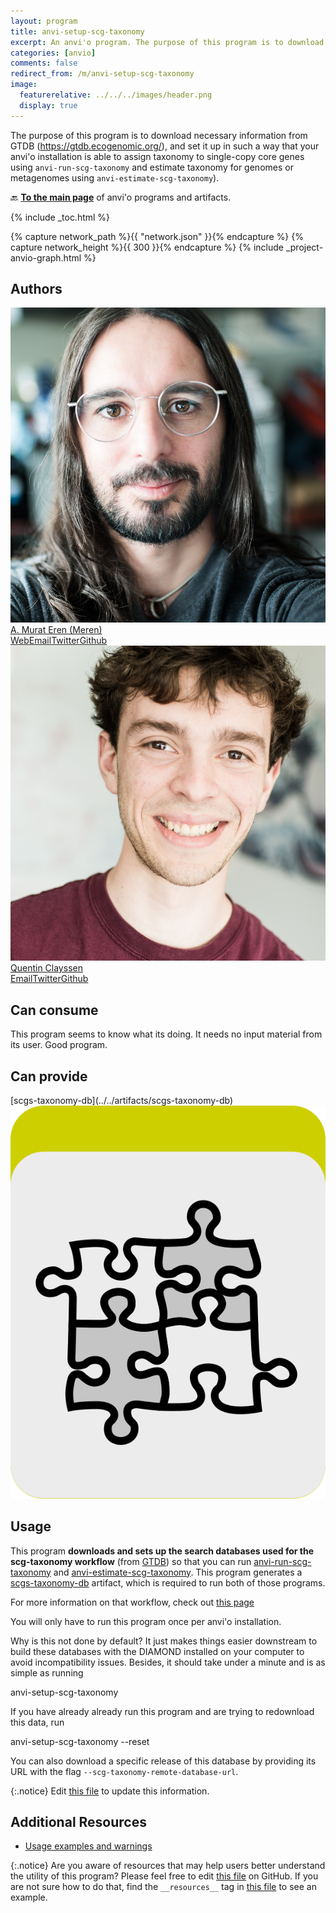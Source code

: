 ```yaml
---
layout: program
title: anvi-setup-scg-taxonomy
excerpt: An anvi'o program. The purpose of this program is to download necessary information from GTDB (https://gtdb.
categories: [anvio]
comments: false
redirect_from: /m/anvi-setup-scg-taxonomy
image:
  featurerelative: ../../../images/header.png
  display: true
---
```


The purpose of this program is to download necessary information from GTDB (https://gtdb.ecogenomic.org/), and set it up in such a way that your anvi&#x27;o installation is able to assign taxonomy to single-copy core genes using `anvi-run-scg-taxonomy` and estimate taxonomy for genomes or metagenomes using `anvi-estimate-scg-taxonomy`).

🔙 **[To the main page](../../)** of anvi'o programs and artifacts.


{% include _toc.html %}
<div id="svg" class="subnetwork"></div>
{% capture network_path %}{{ "network.json" }}{% endcapture %}
{% capture network_height %}{{ 300 }}{% endcapture %}
{% include _project-anvio-graph.html %}


## Authors

<div class="anvio-person"><div class="anvio-person-info"><div class="anvio-person-photo"><img class="anvio-person-photo-img" src="../../images/authors/meren.jpg" /></div><div class="anvio-person-info-box"><a href="/people/meren" target="_blank"><span class="anvio-person-name">A. Murat Eren (Meren)</span></a><div class="anvio-person-social-box"><a href="http://merenlab.org" class="person-social" target="_blank"><i class="fa fa-fw fa-home"></i>Web</a><a href="mailto:a.murat.eren@gmail.com" class="person-social" target="_blank"><i class="fa fa-fw fa-envelope-square"></i>Email</a><a href="http://twitter.com/merenbey" class="person-social" target="_blank"><i class="fa fa-fw fa-twitter-square"></i>Twitter</a><a href="http://github.com/meren" class="person-social" target="_blank"><i class="fa fa-fw fa-github"></i>Github</a></div></div></div></div>

<div class="anvio-person"><div class="anvio-person-info"><div class="anvio-person-photo"><img class="anvio-person-photo-img" src="../../images/authors/qclayssen.jpg" /></div><div class="anvio-person-info-box"><a href="/people/qclayssen" target="_blank"><span class="anvio-person-name">Quentin Clayssen</span></a><div class="anvio-person-social-box"><a href="mailto:quentin.clayssen@gmail.com" class="person-social" target="_blank"><i class="fa fa-fw fa-envelope-square"></i>Email</a><a href="http://twitter.com/ClayssenQ" class="person-social" target="_blank"><i class="fa fa-fw fa-twitter-square"></i>Twitter</a><a href="http://github.com/qclayssen" class="person-social" target="_blank"><i class="fa fa-fw fa-github"></i>Github</a></div></div></div></div>



## Can consume


This program seems to know what its doing. It needs no input material from its user. Good program.


## Can provide


<p style="text-align: left" markdown="1"><span class="artifact-p">[scgs-taxonomy-db](../../artifacts/scgs-taxonomy-db) <img src="../../images/icons/CONCEPT.png" class="artifact-icon-mini" /></span></p>


## Usage


This program **downloads and sets up the search databases used for the scg-taxonomy workflow** (from [GTDB](https://gtdb.ecogenomic.org/)) so that you can run <span class="artifact-p">[anvi-run-scg-taxonomy](/help/main/programs/anvi-run-scg-taxonomy)</span> and <span class="artifact-p">[anvi-estimate-scg-taxonomy](/help/main/programs/anvi-estimate-scg-taxonomy)</span>. This program generates a <span class="artifact-n">[scgs-taxonomy-db](/help/main/artifacts/scgs-taxonomy-db)</span> artifact, which is required to run both of those programs. 

For more information on that workflow, check out [this page](http://merenlab.org/2019/10/08/anvio-scg-taxonomy/)

You will only have to run this program once per anvi'o installation. 

Why is this not done by default? It just makes things easier downstream to build these databases with the DIAMOND installed on your computer to avoid incompatibility issues. Besides, it should take under a minute and is as simple as running

<div class="codeblock" markdown="1">
anvi&#45;setup&#45;scg&#45;taxonomy
</div>

If you have already already run this program and are trying to redownload this data, run 

<div class="codeblock" markdown="1">
anvi&#45;setup&#45;scg&#45;taxonomy &#45;&#45;reset
</div>

You can also download a specific release of this database by providing its URL with the flag `--scg-taxonomy-remote-database-url`. 


{:.notice}
Edit [this file](https://github.com/merenlab/anvio/tree/master/anvio/docs/programs/anvi-setup-scg-taxonomy.md) to update this information.


## Additional Resources


* [Usage examples and warnings](http://merenlab.org/scg-taxonomy)


{:.notice}
Are you aware of resources that may help users better understand the utility of this program? Please feel free to edit [this file](https://github.com/merenlab/anvio/tree/master/bin/anvi-setup-scg-taxonomy) on GitHub. If you are not sure how to do that, find the `__resources__` tag in [this file](https://github.com/merenlab/anvio/blob/master/bin/anvi-interactive) to see an example.
